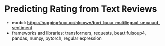 
# Predicting Rating from Text Reviews

+ model: https://huggingface.co/nlptown/bert-base-multilingual-uncased-sentiment 
+ frameworks and libraries: transformers, requests, beautifulsoup4, pandas, numpy, pytorch, regular expression 
